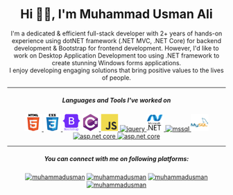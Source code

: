 <h1 align="center">Hi 👋🏼, I'm Muhammad Usman Ali</h1>
<p align="center">
 I'm a dedicated & efficient full-stack developer with 2+ years of hands-on experience using dotNET framework (.NET MVC, .NET Core) for backend development & Bootstrap for frontend development. However, I'd like to work on Desktop Application Development too using .NET framework to create stunning Windows forms applications.
<br />
  I enjoy developing engaging solutions that bring positive values to the lives of people.
</p>

<hr>

<h5 align="center">Languages and Tools I've worked on</h5>
<p align="center">
  <a href="https://www.w3.org/html/" target="_blank" rel="noreferrer"> <img src="https://raw.githubusercontent.com/devicons/devicon/master/icons/html5/html5-original-wordmark.svg" alt="html5" width="40" height="40"/> </a>
  <a href="https://www.w3schools.com/css/" target="_blank" rel="noreferrer"> <img src="https://raw.githubusercontent.com/devicons/devicon/master/icons/css3/css3-original-wordmark.svg" alt="css3" width="40" height="40"/> </a>
  <a href="https://getbootstrap.com" target="_blank" rel="noreferrer"> <img src="https://raw.githubusercontent.com/devicons/devicon/master/icons/bootstrap/bootstrap-plain-wordmark.svg" alt="bootstrap" width="40" height="40"/></a>
    <a href="https://www.w3schools.com/cs/" target="_blank" rel="noreferrer"> <img src="https://raw.githubusercontent.com/devicons/devicon/master/icons/csharp/csharp-original.svg" alt="csharp" width="40" height="40"/> </a> 
  <a href="https://developer.mozilla.org/en-US/docs/Web/JavaScript" target="_blank" rel="noreferrer"> <img src="https://raw.githubusercontent.com/devicons/devicon/master/icons/javascript/javascript-original.svg" alt="javascript" width="40" height="40"/> 
     <a href="https://developer.mozilla.org/en-US/docs/Web/JavaScript" target="_blank" rel="noreferrer"> <img src="https://jquery.com/wp-content/themes/jquery/images/logo-jquery.png" alt="jquery" width="80" height="40"/> 
  <a href="https://dotnet.microsoft.com/" target="_blank" rel="noreferrer"> <img src="https://raw.githubusercontent.com/devicons/devicon/master/icons/dot-net/dot-net-original-wordmark.svg" alt="dotnet" width="40" height="40"/> </a>
  <a href="https://www.microsoft.com/en-us/sql-server" target="_blank" rel="noreferrer"> <img src="https://www.svgrepo.com/show/303229/microsoft-sql-server-logo.svg" alt="mssql" width="40" height="40"/> </a>
  <a href="https://www.mysql.com/" target="_blank" rel="noreferrer"> <img src="https://raw.githubusercontent.com/devicons/devicon/master/icons/mysql/mysql-original-wordmark.svg" alt="mysql" width="40" height="40"/> </a>
  <a href="https://learn.microsoft.com/en-us/aspnet/core/?view=aspnetcore-8.0&WT.mc_id=dotnet-35129-website" target="_blank" rel="noreferrer"> <img src="https://upload.wikimedia.org/wikipedia/commons/e/ee/.NET_Core_Logo.svg" alt="asp.net core" width="40" height="40"/> </a>
  <a href="https://learn.microsoft.com/en-us/aspnet/core/blazor/?view=aspnetcore-8.0&WT.mc_id=dotnet-35129-website" target="_blank" rel="noreferrer"> <img src="https://upload.wikimedia.org/wikipedia/commons/d/d0/Blazor.png" alt="asp.net core" width="40" height="40"/> </a>
</p>
<hr>
<h5 align="center">You can connect with me on following platforms:</h5>
<p align="center">
<a href="https://twitter.com/mohamadusman881 target="blank"><img align="center" src="https://raw.githubusercontent.com/rahuldkjain/github-profile-readme-generator/master/src/images/icons/Social/twitter.svg" alt="muhammadusman" height="30" width="40" /></a>
<a href="https://www.linkedin.com/in/muhammadusman881/" target="blank"><img align="center" src="https://raw.githubusercontent.com/rahuldkjain/github-profile-readme-generator/master/src/images/icons/Social/linked-in-alt.svg" alt="muhammadusman" height="30" width="40" /></a>
<a href="https://www.facebook.com/profile.php?id=100006002385355" target="blank"><img align="center" src="https://raw.githubusercontent.com/rahuldkjain/github-profile-readme-generator/master/src/images/icons/Social/facebook.svg" alt="muhammadusman" height="30" width="40" /></a>
<a href="https://www.instagram.com/mohamad._.usman/" target="blank"><img align="center" src="https://raw.githubusercontent.com/rahuldkjain/github-profile-readme-generator/master/src/images/icons/Social/instagram.svg" alt="muhammadusman" height="30" width="40" /></a>
</p>
